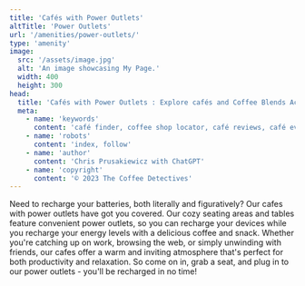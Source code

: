 ```yaml
---
title: 'Cafés with Power Outlets'
altTitle: 'Power Outlets'
url: '/amenities/power-outlets/'
type: 'amenity'
image:
  src: '/assets/image.jpg'
  alt: 'An image showcasing My Page.'
  width: 400
  height: 300
head:
  title: 'Cafés with Power Outlets : Explore cafés and Coffee Blends Across Tyne & Wear'
  meta:
    - name: 'keywords'
      content: 'café finder, coffee shop locator, café reviews, café events, café news, speciality coffee, café blog, coffee culture'
    - name: 'robots'
      content: 'index, follow'
    - name: 'author'
      content: 'Chris Prusakiewicz with ChatGPT'
    - name: 'copyright'
      content: '© 2023 The Coffee Detectives'
---
```


<p>Need to recharge your batteries, both literally and figuratively? Our cafes with power outlets have got you covered. Our cozy seating areas and tables feature convenient power outlets, so you can recharge your devices while you recharge your energy levels with a delicious coffee and snack. Whether you're catching up on work, browsing the web, or simply unwinding with friends, our cafes offer a warm and inviting atmosphere that's perfect for both productivity and relaxation. So come on in, grab a seat, and plug in to our power outlets - you'll be recharged in no time!</p>